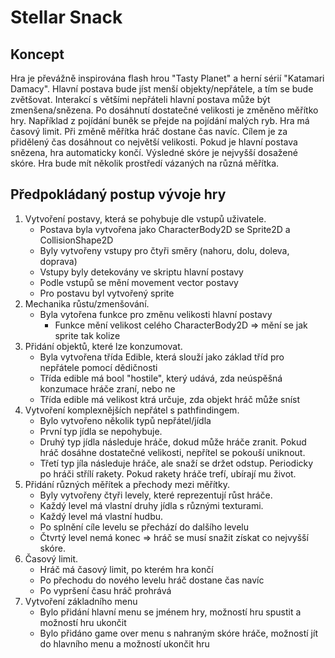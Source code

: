 # Stellar Snack

## Koncept
Hra je převážně inspirována flash hrou "Tasty Planet" a herní sérií "Katamari Damacy".
Hlavní postava bude jíst menší objekty/nepřátele, a tím se bude zvětšovat. 
Interakcí s většími nepřáteli hlavní postava může být zmenšena/snězena.
Po dosáhnutí dostatečné velikosti je změněno měřítko hry. Například z pojídání buněk se přejde na pojídání malých ryb.
Hra má časový limit. Při změně měřítka hráč dostane čas navíc. Cílem je za přidělený čas dosáhnout co největší velikosti. Pokud je hlavní postava snězena, hra automaticky končí. Výsledné skóre je nejvyšší dosažené skóre.
Hra bude mít několik prostředí vázaných na různá měřítka.

## Předpokládaný postup vývoje hry
1. Vytvoření postavy, která se pohybuje dle vstupů uživatele.
	- Postava byla vytvořena jako CharacterBody2D se Sprite2D a CollisionShape2D
	- Byly vytvořeny vstupy pro čtyři směry (nahoru, dolu, doleva, doprava)
	- Vstupy byly detekovány ve skriptu hlavní postavy
	- Podle vstupů se mění movement vector postavy
	- Pro postavu byl vytvořený sprite
2. Mechanika růstu/zmenšování.
	- Byla vytořena funkce pro změnu velikosti hlavní postavy
		- Funkce mění velikost celého CharacterBody2D => mění se jak sprite tak kolize
3. Přidání objektů, které lze konzumovat.
	- Byla vytvořena třída Edible, která slouží jako základ tříd pro nepřátele pomocí dědičnosti
	- Třída edible má bool "hostile", který udává, zda neúspěšná konzumace hráče zraní, nebo ne
	- Třída edible má velikost ktrá určuje, zda objekt hráč může sníst
4. Vytvoření komplexnějších nepřátel s pathfindingem.
	- Bylo vytvořeno několik typů nepřátel/jídla
	- První typ jídla se nepohybuje.
	- Druhý typ jídla následuje hráče, dokud může hráče zranit. Pokud hráč dosáhne dostatečné velikosti, nepřítel se pokouší uniknout.
	- Třetí typ jíla následuje hráče, ale snaží se držet odstup. Periodicky po hráči střílí rakety. Pokud rakety hráče trefí, ubírají mu život.
5. Přidání různých měřítek a přechody mezi měřítky.
	- Byly vytvořeny čtyři levely, které reprezentují růst hráče.
	- Každý level má vlastní druhy jídla s různými texturami.
	- Každý level má vlastní hudbu.
	- Po splnění cíle levelu se přechází do dalšího levelu
	- Čtvrtý level nemá konec => hráč se musí snažit získat co nejvyšší skóre.
6. Časový limit.
	- Hráč má časový limit, po kterém hra končí
	- Po přechodu do nového levelu hráč dostane čas navíc
	- Po vypršení času hráč prohrává
7. Vytvoření základního menu
	- Bylo přidání hlavní menu se jménem hry, možností hru spustit a možností hru ukončit
	- Bylo přidáno game over menu s nahraným skóre hráče, možností jít do hlavního menu a možností ukončit hru
